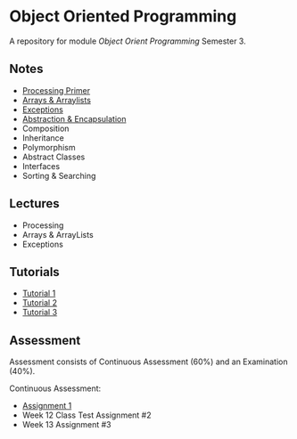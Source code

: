 # Object Oriented Programming 

A repository for module *Object Orient Programming* Semester 3.


## Notes
- [Processing Primer](./notes/ProcessingPrimer.md)
- [Arrays & Arraylists](./notes/ArraysAndArraylists.md)
- [Exceptions](./notes/Exceptions.md)
- [Abstraction & Encapsulation](./notes/ObjectOrientedProgramming.md)
- Composition
- Inheritance
- Polymorphism
- Abstract Classes
- Interfaces
- Sorting & Searching


## Lectures
- Processing
- Arrays & ArrayLists
- Exceptions


## Tutorials
- [Tutorial 1](./tutorials/Tutorial1.md)
- [Tutorial 2](./tutorials/Tutorial2.md)
- [Tutorial 3](./tutorials/Tutorial3.md)

## Assessment

Assessment consists of Continuous Assessment (60%) and an Examination (40%).

Continuous Assessment:

- [Assignment 1](./assignments/Assigment1.md)
- Week 12 Class Test Assignment #2
- Week 13 Assignment #3
